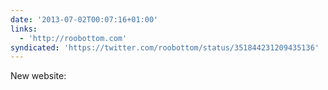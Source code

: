 ```yaml
---
date: '2013-07-02T00:07:16+01:00'
links:
  - 'http://roobottom.com'
syndicated: 'https://twitter.com/roobottom/status/351844231209435136'
---
```

New website: 

